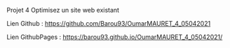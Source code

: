 Projet 4 Optimisez un site web existant

Lien Github : https://github.com/Barou93/OumarMAURET_4_05042021

Lien GithubPages : https://barou93.github.io/OumarMAURET_4_05042021/
